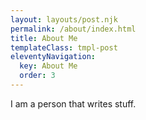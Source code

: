 ```yaml
---
layout: layouts/post.njk
permalink: /about/index.html
title: About Me
templateClass: tmpl-post
eleventyNavigation:
  key: About Me
  order: 3
---
```


I am a person that writes stuff.
